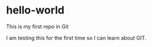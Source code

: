 # hello-world
This is my first repo in Git

I am testing this for the first time so I can learn about GIT.
